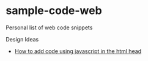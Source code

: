 # sample-code-web
Personal list of web code snippets 

Design Ideas
- [How to add code using javascript in the html head](https://github.com/blackorzar/sample-code-web/blob/master/How%20to%20add%20css%20code%20using%20javascript%20in%20header.md)
